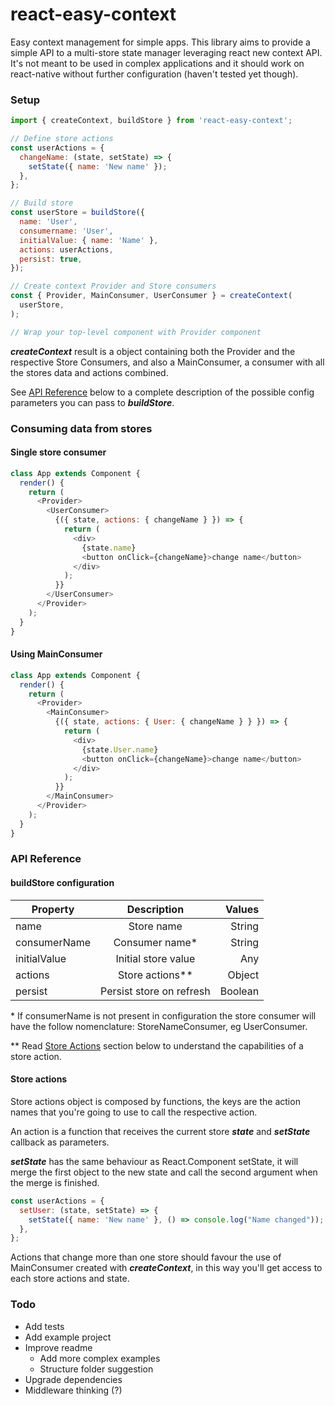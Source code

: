 # react-easy-context

Easy context management for simple apps.
This library aims to provide a simple API to a multi-store state manager leveraging react new context API.
It's not meant to be used in complex applications and it should work on react-native without further configuration (haven't tested yet though).

### Setup
```javascript
import { createContext, buildStore } from 'react-easy-context';

// Define store actions
const userActions = {
  changeName: (state, setState) => {
    setState({ name: 'New name' });
  },
};

// Build store
const userStore = buildStore({
  name: 'User',
  consumername: 'User',
  initialValue: { name: 'Name' },
  actions: userActions,
  persist: true,
});

// Create context Provider and Store consumers
const { Provider, MainConsumer, UserConsumer } = createContext(
  userStore,
);

// Wrap your top-level component with Provider component
```
***createContext*** result is a object containing both the Provider and the respective Store Consumers, and also a MainConsumer, a consumer with all the stores data and actions combined.

See [API Reference](#reference) below to a complete description of the possible config parameters you can pass to ***buildStore***.


### Consuming data from stores
#### Single store consumer
```javascript
class App extends Component {
  render() {
    return (
      <Provider>
        <UserConsumer>
          {({ state, actions: { changeName } }) => {
            return (
              <div>
                {state.name}
                <button onClick={changeName}>change name</button>
              </div>
            );
          }}
        </UserConsumer>
      </Provider>
    );
  }
}
```

#### Using MainConsumer
```javascript
class App extends Component {
  render() {
    return (
      <Provider>
        <MainConsumer>
          {({ state, actions: { User: { changeName } } }) => {
            return (
              <div>
                {state.User.name}
                <button onClick={changeName}>change name</button>
              </div>
            );
          }}
        </MainConsumer>
      </Provider>
    );
  }
}
```

### <a name="reference"></a>API Reference
#### buildStore configuration
| Property        | Description           | Values  |
| ----------- |:---------------------:| -------:|
| name      | Store name | String |
| consumerName      | Consumer name*      |   String | none |
| initialValue | Initial store value      |    Any |
| actions | Store actions**      |    Object |
| persist | Persist store on refresh      |    Boolean |


<nowiki>*</nowiki> If consumerName is not present in configuration the store consumer will have the follow nomenclature: StoreNameConsumer, eg UserConsumer.

** Read [Store Actions](#store_actions) section below to understand the capabilities of a store 
action.

#### <a name="store_actions"></a>Store actions
Store actions object is composed by functions, the keys are the action names that you're going to use to call the respective action.
 
An action is a function that receives the current store ***state*** and ***setState*** callback as parameters.

***setState*** has the same behaviour as React.Component setState, it will merge the first object to the new state and call the second argument when the merge is finished.

```javascript
const userActions = {
  setUser: (state, setState) => {
    setState({ name: 'New name' }, () => console.log("Name changed"));
  },
};
```

Actions that change more than one store should favour the use of MainConsumer created with ***createContext***, in this way you'll get access to each store actions and state.

### Todo
* Add tests
* Add example project
* Improve readme
  * Add more complex examples
  * Structure folder suggestion
* Upgrade dependencies
* Middleware thinking (?)
